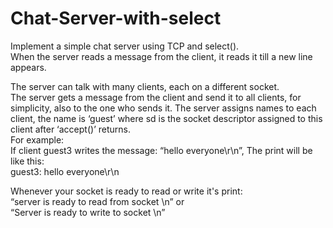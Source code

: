 # Chat-Server-with-select

Implement a simple chat server using TCP and select().<br/>
When the server reads a message from the client, it reads it till a new line appears.<br/>

The server can talk with many clients, each on a different socket.<br/>
The server gets a message from the client and send it to all clients, for simplicity, also to the one who
sends it. The server assigns names to each client, the name is ‘guest<sd>’ where sd is the socket
descriptor assigned to this client after ‘accept()’ returns.<br/>
For example:<br/>
If client guest3 writes the message: “hello everyone\r\n”, The print will be like this:<br/>
guest3: hello everyone\r\n <br/>

Whenever your socket is ready to read or write it's print:<br/>
“server is ready to read from socket <sd>\n” or<br/>
“Server is ready to write to socket <sd>\n”<br/>

